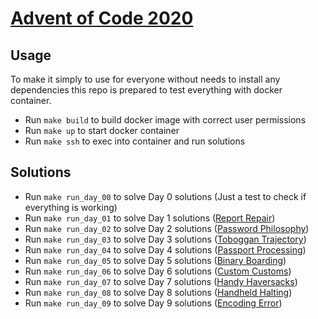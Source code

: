 # [Advent of Code 2020](https://adventofcode.com/2020)

## Usage

To make it simply to use for everyone without needs to install any dependencies this repo is prepared to test everything with docker container.

* Run `make build` to build docker image with correct user permissions
* Run `make up` to start docker container
* Run `make ssh` to exec into container and run solutions

## Solutions

* Run `make run_day_00` to solve Day 0 solutions (Just a test to check if everything is working) 
* Run `make run_day_01` to solve Day 1 solutions ([Report Repair](https://adventofcode.com/2020/day/1)) 
* Run `make run_day_02` to solve Day 2 solutions ([Password Philosophy](https://adventofcode.com/2020/day/2))
* Run `make run_day_03` to solve Day 3 solutions ([Toboggan Trajectory](https://adventofcode.com/2020/day/3))
* Run `make run_day_04` to solve Day 4 solutions ([Passport Processing](https://adventofcode.com/2020/day/4))
* Run `make run_day_05` to solve Day 5 solutions ([Binary Boarding](https://adventofcode.com/2020/day/5))
* Run `make run_day_06` to solve Day 6 solutions ([Custom Customs](https://adventofcode.com/2020/day/6))
* Run `make run_day_07` to solve Day 7 solutions ([Handy Haversacks](https://adventofcode.com/2020/day/7))
* Run `make run_day_08` to solve Day 8 solutions ([Handheld Halting](https://adventofcode.com/2020/day/8))
* Run `make run_day_09` to solve Day 9 solutions ([Encoding Error](https://adventofcode.com/2020/day/9))
